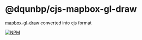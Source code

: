 # @dqunbp/cjs-mapbox-gl-draw

[mapbox-gl-draw](https://github.com/mapbox/mapbox-gl-draw) converted into cjs format

[![NPM](https://img.shields.io/npm/v/@dqunbp/cjs-mapbox-gl-draw.svg)](https://www.npmjs.com/package/@dqunbp/cjs-mapbox-gl-draw)
